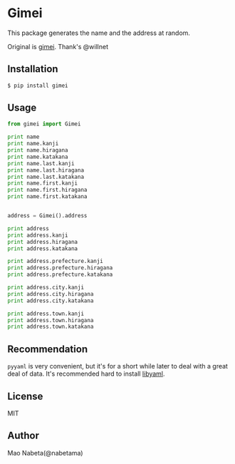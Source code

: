 # Gimei

This package generates the name and the address at random.

Original is [gimei](https://github.com/willnet/gimei).
Thank's @willnet

## Installation
```sh
$ pip install gimei
```

## Usage

```python
from gimei import Gimei

print name
print name.kanji
print name.hiragana
print name.katakana
print name.last.kanji
print name.last.hiragana
print name.last.katakana
print name.first.kanji
print name.first.hiragana
print name.first.katakana


address = Gimei().address

print address
print address.kanji
print address.hiragana
print address.katakana

print address.prefecture.kanji
print address.prefecture.hiragana
print address.prefecture.katakana

print address.city.kanji
print address.city.hiragana
print address.city.katakana

print address.town.kanji
print address.town.hiragana
print address.town.katakana
```

## Recommendation

`pyyaml` is very convenient, 
but it's for a short while later to deal with a great deal of data.
It's recommended hard to install [libyaml](http://pyyaml.org/wiki/LibYAML).

## License
MIT

## Author
Mao Nabeta(@nabetama)
